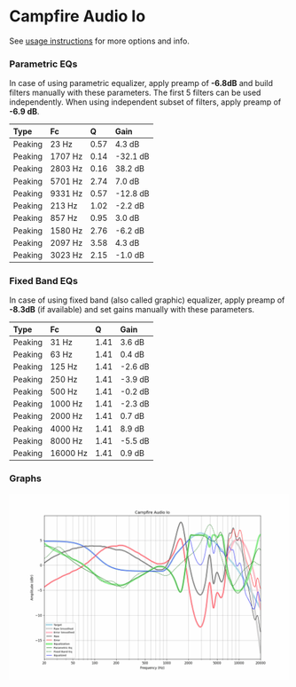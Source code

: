 # Campfire Audio Io
See [usage instructions](https://github.com/jaakkopasanen/AutoEq#usage) for more options and info.

### Parametric EQs
In case of using parametric equalizer, apply preamp of **-6.8dB** and build filters manually
with these parameters. The first 5 filters can be used independently.
When using independent subset of filters, apply preamp of **-6.9 dB**.

| Type    | Fc      |    Q | Gain     |
|:--------|:--------|:-----|:---------|
| Peaking | 23 Hz   | 0.57 | 4.3 dB   |
| Peaking | 1707 Hz | 0.14 | -32.1 dB |
| Peaking | 2803 Hz | 0.16 | 38.2 dB  |
| Peaking | 5701 Hz | 2.74 | 7.0 dB   |
| Peaking | 9331 Hz | 0.57 | -12.8 dB |
| Peaking | 213 Hz  | 1.02 | -2.2 dB  |
| Peaking | 857 Hz  | 0.95 | 3.0 dB   |
| Peaking | 1580 Hz | 2.76 | -6.2 dB  |
| Peaking | 2097 Hz | 3.58 | 4.3 dB   |
| Peaking | 3023 Hz | 2.15 | -1.0 dB  |

### Fixed Band EQs
In case of using fixed band (also called graphic) equalizer, apply preamp of **-8.3dB**
(if available) and set gains manually with these parameters.

| Type    | Fc       |    Q | Gain    |
|:--------|:---------|:-----|:--------|
| Peaking | 31 Hz    | 1.41 | 3.6 dB  |
| Peaking | 63 Hz    | 1.41 | 0.4 dB  |
| Peaking | 125 Hz   | 1.41 | -2.6 dB |
| Peaking | 250 Hz   | 1.41 | -3.9 dB |
| Peaking | 500 Hz   | 1.41 | -0.2 dB |
| Peaking | 1000 Hz  | 1.41 | -2.3 dB |
| Peaking | 2000 Hz  | 1.41 | 0.7 dB  |
| Peaking | 4000 Hz  | 1.41 | 8.9 dB  |
| Peaking | 8000 Hz  | 1.41 | -5.5 dB |
| Peaking | 16000 Hz | 1.41 | 0.9 dB  |

### Graphs
![](./Campfire%20Audio%20Io.png)